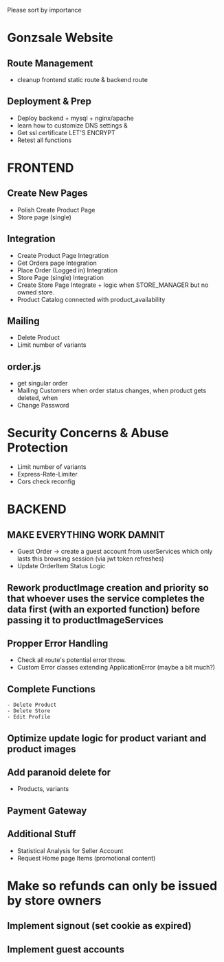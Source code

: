 Please sort by importance
# Gonzsale Website
## Route Management
- cleanup frontend static route & backend route
## Deployment & Prep
- Deploy backend + mysql + nginx/apache
- learn how to customize DNS settings &
- Get ssl certificate LET'S ENCRYPT
- Retest all functions

# FRONTEND
## Create New Pages
- Polish Create Product Page
- Store page (single)

## Integration
- Create Product Page Integration
- Get Orders page Integration
- Place Order (Logged in) Integration
- Store Page (single) Integration
- Create Store Page Integrate + logic when STORE_MANAGER but no owned store. 
- Product Catalog connected with product_availability

## Mailing
- Delete Product
- Limit number of variants
## order.js
- get singular order
- Mailing Customers when order status changes, when product gets deleted, when  
- Change Password
# Security Concerns & Abuse Protection
- Limit number of variants
- Express-Rate-Limiter
- Cors check reconfig


# BACKEND
## MAKE EVERYTHING WORK DAMNIT
- Guest Order -> create a guest account from userServices which only lasts this browsing session (via jwt token refreshes)
- Update OrderItem Status Logic

## Rework productImage creation and priority so that whoever uses the service completes the data first (with an exported function) before passing it to productImageServices

## Propper Error Handling
- Check all route's potential error throw.
- Custom Error classes extending ApplicationError (maybe a bit much?)

## Complete Functions
    - Delete Product
    - Delete Store
    - Edit Profile

## Optimize update logic for product variant and product images

## Add paranoid delete for
- Products, variants

## Payment Gateway

## Additional Stuff
- Statistical Analysis for Seller Account
- Request Home page Items (promotional content)

# Make so refunds can only be issued by store owners

## Implement signout (set cookie as expired)

## Implement guest accounts

